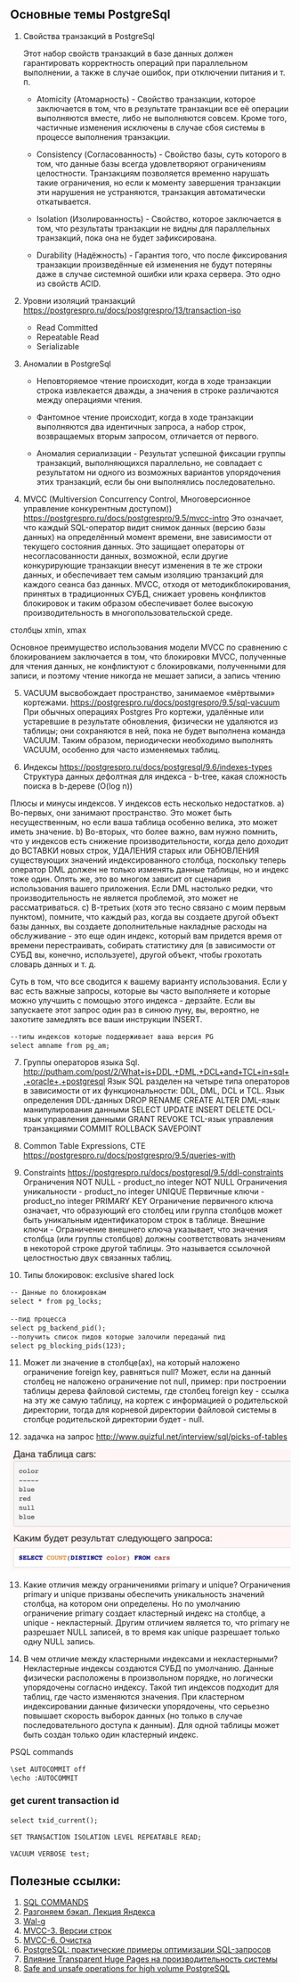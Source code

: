 ## Основные темы PostgreSql

1) Cвойства транзакций в PostgreSql

    Этот набор свойств транзакций в базе данных должен гарантировать корректность операций при параллельном выполнении, а также в случае ошибок, при отключении питания и т. п.

    - Atomicity (Атомарность) - Свойство транзакции, которое заключается в том, что в результате транзакции все её операции выполняются вместе, либо не выполняются совсем. Кроме того, частичные изменения исключены в случае сбоя системы в процессе выполнения транзакции.
    - Consistency (Согласованность) - Свойство базы, суть которого в том, что данные базы всегда удовлетворяют ограничениям целостности. Транзакциям позволяется временно нарушать такие ограничения, но если к моменту завершения транзакции эти нарушения не устраняются, транзакция автоматически откатывается.
    - Isolation (Изолированность) - Свойство, которое заключается в том, что результаты транзакции не видны для параллельных транзакций, пока она не будет зафиксирована. 
   
    - Durability (Надёжность) - Гарантия того, что после фиксирования транзакции произведённые ей изменения не будут потеряны даже в случае системной ошибки или краха сервера. Это одно из свойств ACID.

2) Уровни изоляций транзакций
   https://postgrespro.ru/docs/postgrespro/13/transaction-iso
   - Read Committed
   - Repeatable Read
   - Serializable
   
3) Аномалии в PostgreSql 
   - Неповторяемое чтение происходит, когда в ходе транзакции строка извлекается дважды, 
     а значения в строке различаются между операциями чтения.

   - Фантомное чтение происходит, когда в ходе транзакции выполняются два идентичных 
     запроса, а набор строк, возвращаемых вторым запросом, отличается от первого.

   - Аномалия сериализации - Результат успешной фиксации группы транзакций, выполняющихся 
     параллельно, не совпадает с результатом ни одного из возможных вариантов упорядочения этих 
     транзакций, если бы они выполнялись последовательно.

4) MVCC (Multiversion Concurrency Control, Многоверсионное управление конкурентным доступом))
https://postgrespro.ru/docs/postgrespro/9.5/mvcc-intro
Это означает, что каждый SQL-оператор видит снимок данных (версию базы данных) на определённый момент времени, вне зависимости от текущего состояния данных. Это защищает операторы от несогласованности данных, возможной, если другие конкурирующие транзакции внесут изменения в те же строки данных, и обеспечивает тем самым изоляцию транзакций для каждого сеанса баз данных. MVCC, отходя от методикблокирования, принятых в традиционных СУБД, снижает уровень конфликтов блокировок и таким образом обеспечивает более высокую производительность в многопользовательской среде.

столбцы xmin, xmax

Основное преимущество использования модели MVCC по сравнению с блокированием заключается в том, что блокировки MVCC, полученные для чтения данных, не конфликтуют с блокировками, полученными для записи, и поэтому чтение никогда не мешает записи, а запись чтению


5) VACUUM высвобождает пространство, занимаемое «мёртвыми» кортежами. 
https://postgrespro.ru/docs/postgrespro/9.5/sql-vacuum
При обычных операциях Postgres Pro кортежи, удалённые или устаревшие в результате обновления, физически не удаляются из таблицы; они сохраняются в ней, пока не будет выполнена команда VACUUM. Таким образом, периодически необходимо выполнять VACUUM, особенно для часто изменяемых таблиц.


6) Индексы
https://postgrespro.ru/docs/postgresql/9.6/indexes-types 
Cтруктура данных дефолтная для индекса - b-tree, какая сложность поиска в b-дереве (O(log n))
   
Плюсы и минусы индексов. У индексов есть несколько недостатков.
    a) Во-первых, они занимают пространство. Это может быть несущественным, но если ваша таблица особенно 
       велика, это может иметь значение.
    b) Во-вторых, что более важно, вам нужно помнить, что у индексов есть снижение производительности, 
       когда дело доходит до ВСТАВКИ новых строк, УДАЛЕНИЯ старых или ОБНОВЛЕНИЯ существующих значений 
       индексированного столбца, поскольку теперь оператор DML должен не только изменять данные 
       таблицы, но и индекс тоже один. Опять же, это во многом зависит от сценария использования 
       вашего приложения. Если DML настолько редки, что производительность не является проблемой, 
       это может не рассматриваться.
    c) В-третьих (хотя это тесно связано с моим первым пунктом), помните, что каждый раз, когда вы 
       создаете другой объект базы данных, вы создаете дополнительные накладные расходы на 
       обслуживание - это еще один индекс, который вам придется время от времени перестраивать, 
       собирать статистику для (в зависимости от СУБД вы, конечно, используете), другой объект, 
       чтобы грохотать словарь данных и т. д.

Суть в том, что все сводится к вашему варианту использования. Если у вас есть важные запросы, которые вы часто выполняете и которые можно улучшить с помощью этого индекса - дерзайте. Если вы запускаете этот запрос один раз в синюю луну, вы, вероятно, не захотите замедлять все ваши инструкции INSERT.

```postgresql
--типы индексов которые поддерживает ваша версия PG
select amname from pg_am;
```

7) Группы операторов языка Sql.
http://putham.com/post/2/What+is+DDL,+DML,+DCL+and+TCL+in+sql+,+oracle+,+postgresql
Язык SQL разделен на четыре типа операторов в зависимости от их функциональности: DDL, DML, DCL и TCL.
Язык определения DDL-данных
    DROP
    RENAME
    CREATE
    ALTER
DML-язык манипулирования данными
    SELECT
    UPDATE
    INSERT
    DELETE
DCL-язык управления данными
    GRANT
    REVOKE
TCL-язык управления транзакциями
    COMMIT
    ROLLBACK
    SAVEPOINT

8) Common Table Expressions, CTE
https://postgrespro.ru/docs/postgrespro/9.5/queries-with
   
9) Constraints
https://postgrespro.ru/docs/postgresql/9.5/ddl-constraints
Ограничения NOT NULL - product_no integer NOT NULL
Ограничения уникальности - product_no integer UNIQUE
Первичные ключи - product_no integer PRIMARY KEY Ограничение первичного ключа означает, что образующий его столбец или группа столбцов может быть уникальным идентификатором строк в таблице.
Внешние ключи - Ограничение внешнего ключа указывает, что значения столбца (или группы столбцов) должны соответствовать значениям в некоторой строке другой таблицы. Это называется ссылочной целостностью двух связанных таблиц.

10) Типы блокировок:
exclusive
shared lock
   
```postgresql
-- Данные по блокировкам
select * from pg_locks;

--пид процесса
select pg_backend_pid();
--получить список пидов которые залочили переданый пид
select pg_blocking_pids(123);
```

11) Может ли значение в столбце(ах), на который наложено ограничение foreign key, равняться null?
Может, если на данный столбец не наложено ограничение not null, пример: при построении таблицы дерева файловой системы, где столбец foreign key - ссылка на эту же самую таблицу, на кортеж с информацией о родительской директории, тогда для корневой директории файловой системы в столбце родительской директории будет - null.
   
12) задачка на запрос http://www.quizful.net/interview/sql/picks-of-tables

![img.png](img.png)

13) Какие отличия между ограничениями primary и unique?
Ограничения primary и unique призваны обеспечить уникальность значений столбца, на котором они определены. Но по умолчанию ограничение primary создает кластерный индекс на столбце, а unique - некластерный. Другим отличием является то, что primary не разрешает NULL записей, в то время как unique разрешает только одну NULL запись.
   
14) В чем отличие между кластерными индексами и некластерными?
Некластерные индексы создаются СУБД по умолчанию. Данные физически расположены в произвольном порядке, но логически упорядочены согласно индексу. Такой тип индексов подходит для таблиц, где часто изменяются значения.
При кластерном индексировании данные физически упорядочены, что серьезно повышает скорость выборок данных (но только в случае последовательного доступа к данным). Для одной таблицы может быть создан только один кластерный индекс.


PSQL commands
```shell
\set AUTOCOMMIT off
\echo :AUTOCOMMIT
```

### get curent transaction id
```shell
select txid_current();
```

```shell
SET TRANSACTION ISOLATION LEVEL REPEATABLE READ; 
```

```shell
VACUUM VERBOSE test;
```


## Полезные ссылки:

1. [SQL COMMANDS](https://www.codecademy.com/articles/sql-commands)
2. [Разгоняем бэкап. Лекция Яндекса](https://habr.com/ru/company/yandex/blog/415817/)
3. [Wal-g](https://habr.com/ru/post/486188/)
4. [MVCC-3. Версии строк](https://habr.com/ru/company/postgrespro/blog/445820/)
5. [MVCC-6. Очистка](https://habr.com/ru/company/postgrespro/blog/452320/)
6. [PostgreSQL: практические примеры оптимизации SQL-запросов](https://www.youtube.com/watch?v=dm_oid1HVfQ&ab_channel=HighLoadChannel)
7. [Влияние Transparent Huge Pages на производительность системы](https://habr.com/ru/company/tinkoff/blog/446342/)
8. [Safe and unsafe operations for high volume PostgreSQL](https://leopard.in.ua/2016/09/20/safe-and-unsafe-operations-postgresql#.YaD8Nb2A44g)